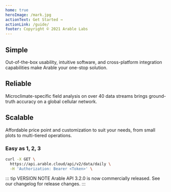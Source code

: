 ```yaml
---
home: true
heroImage: /mark.jpg
actionText: Get Started →
actionLink: /guide/
footer: Copyright © 2021 Arable Labs
---
```


<!-- <div style="text-align: center">
  <Bit/>
</div> -->

<div class="features">
  <div class="feature">
    <h2>Simple</h2>
    <p>Out-of-the-box usability, intuitive software, and cross-platform integration capabilities make Arable your one-stop solution.</p>
  </div>
  <div class="feature">
    <h2>Reliable</h2>
    <p>Microclimate-specific field analysis on over 40 data streams brings ground-truth accuracy on a global cellular network.</p>
  </div>
  <div class="feature">
    <h2>Scalable</h2>
    <p>Affordable price point and customization to suit your needs, from small plots to multi-tiered operations.</p>
  </div>
</div>

### Easy as 1, 2, 3

``` bash
curl -X GET \
  https://api.arable.cloud/api/v2/data/daily \
  -H 'Authorization: Bearer <Token>' \
```

::: tip VERSION NOTE
Arable API 3.2.0 is now commercially released. See our changelog for release changes.
:::
